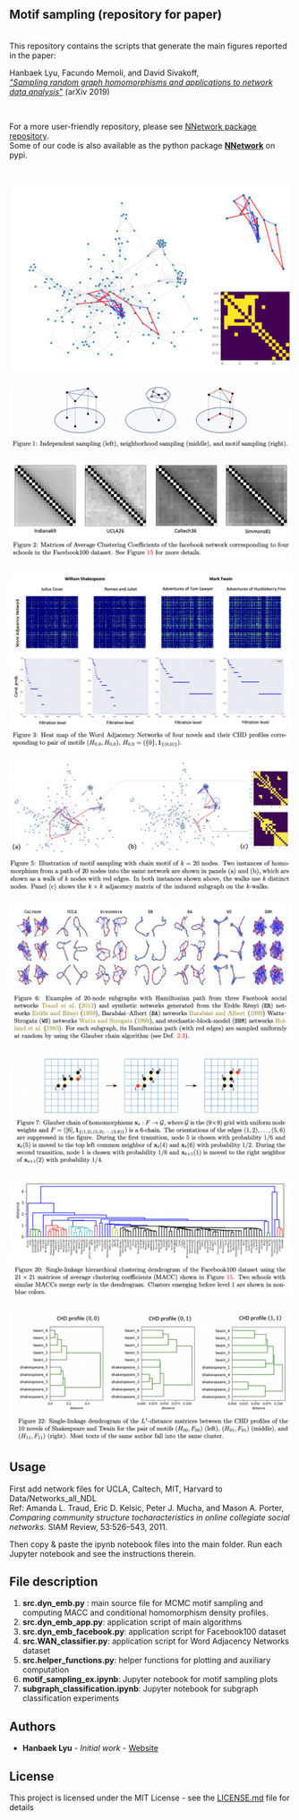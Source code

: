 ## Motif sampling (repository for paper)

<br/> This repository contains the scripts that generate the main figures reported in the paper: <br/>


Hanbaek Lyu, Facundo Memoli, and David Sivakoff,\
[*"Sampling random graph homomorphisms and applications to network data analysis*"](https://arxiv.org/abs/1910.09483) (arXiv 2019)


&nbsp;

For a more user-friendly repository, please see [NNetwork package repository](https://github.com/HanbaekLyu/NNetwork).\
Some of our code is also available as the python package [**NNetwork**](https://pypi.org/project/NNetwork/) on pypi.
 

&nbsp;

![](Figures/repo_figures/motif_video_20.gif)
&nbsp;
![](Figures/repo_figures/fig1.png)
&nbsp;
![](Figures/repo_figures/fig2.png)
&nbsp;
![](Figures/repo_figures/fig3.png)
&nbsp;
![](Figures/repo_figures/fig4.png)
&nbsp;
![](Figures/repo_figures/fig5.png)
&nbsp;
![](Figures/repo_figures/fig6.png)
&nbsp;
![](Figures/repo_figures/fig7.png)
&nbsp;
![](Figures/repo_figures/fig8.png)

## Usage

First add network files for UCLA, Caltech, MIT, Harvard to Data/Networks_all_NDL\
Ref: Amanda L. Traud, Eric D. Kelsic, Peter J. Mucha, and Mason A. Porter,\
*Comparing community structure tocharacteristics in online collegiate social networks.* SIAM Review, 53:526–543, 2011.
&nbsp;

Then copy & paste the ipynb notebook files into the main folder. Run each Jupyter notebook and see the instructions therein. 

## File description 

  1. **src.dyn_emb.py** : main source file for MCMC motif sampling and computing MACC and conditional homomorphism density profiles. 
  2. **src.dyn_emb_app.py**: application script of main algorithms
  3. **src.dyn_emb_facebook.py**: application script for Facebook100 dataset 
  4. **src.WAN_classifier.py**: application script for Word Adjacency Networks dataset 
  5. **src.helper_functions.py**: helper functions for plotting and auxiliary computation 
  6. **motif_sampling_ex.ipynb**: Jupyter notebook for motif sampling plots
  7. **subgraph_classification.ipynb**: Jupyter notebook for subgraph classification experiments
 
## Authors

* **Hanbaek Lyu** - *Initial work* - [Website](https://hanbaeklyu.com)

## License

This project is licensed under the MIT License - see the [LICENSE.md](LICENSE.md) file for details

